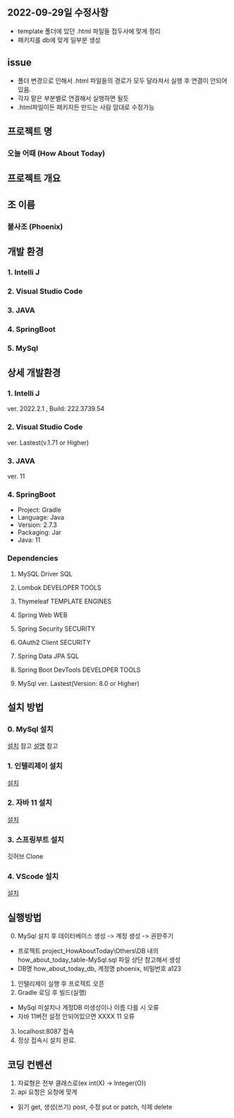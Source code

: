 ## 2022-09-29일 수정사항
- template 폴더에 있던 .html 파일들 접두사에 맞게 정리
- 패키지를 db에 맞게 일부분 생성


## issue
- 폴더 변경으로 인해서 .html 파일들의 경로가 모두 달라져서 실행 후 연결이 안되어있음.
- 각자 맡은 부분별로 연결해서 실행하면 될듯
- .html파일이든 패키지든 만드는 사람 맘대로 수정가능








## 프로젝트 명
### 오늘 어때 (How About Today)

## 프로젝트 개요
### 

## 조 이름
### 불사조 (Phoenix)

## 개발 환경
### 1. Intelli J
### 2. Visual Studio Code
### 3. JAVA
### 4. SpringBoot
### 5. MySql

## 상세 개발환경
### 1. Intelli J
ver. 2022.2.1 , Build: 222.3739.54

### 2. Visual Studio Code 
ver. Lastest(v.1.71 or Higher)

### 3. JAVA
ver. 11

### 4. SpringBoot
- Project: Gradle
- Language: Java
- Version: 2.7.3
- Packaging: Jar
- Java: 11
### Dependencies
1. MySQL Driver SQL
2. Lombok DEVELOPER TOOLS
3. Thymeleaf TEMPLATE ENGINES
4. Spring Web WEB
5. Spring Security SECURITY
6. OAuth2 Client SECURITY
7. Spring Data JPA SQL
8. Spring Boot DevTools DEVELOPER TOOLS

5. MySql
ver. Lastest(Version: 8.0 or Higher)

## 설치 방법
### 0. MySql 설치
[설치](https://goddaehee.tistory.com/277) 참고
[설명](https://futurists.tistory.com/11) 참고

### 1. 인텔리제이 설치
[설치](https://www.jetbrains.com/ko-kr/idea/download/#section=windows)

### 2. 자바 11 설치
[설치](https://www.oracle.com/kr/java/technologies/javase/jdk11-archive-downloads.html)

### 3. 스프링부트 설치
깃허브 Clone

### 4. VScode 설치
[설치](https://code.visualstudio.com/)

## 실행방법
0. MySql 설치 후 데이터베이스 생성 -> 계정 생성 -> 권한주기
- 프로젝트 project_HowAboutToday\Others\DB 내의 how_about_today_table-MySql.sql 파일 상단 참고해서 생성
- DB명 how_about_today_db, 계정명 phoenix, 비밀번호 a123

1. 인텔리제이 실행 후 프로젝트 오픈
2. Gradle 로딩 후 빌드(실행)
- MySql 미설치나 계정DB 미생성이나 이름 다를 시 오류
- 자바 11버전 설정 안되어있으면 XXXX 11 오류

3. localhost:8087 접속
4. 정상 접속시 설치 완료.


## 코딩 컨벤션

1. 자료형은 전부 클래스로(ex int(X) -> Integer(O))
2. api 요청은 요청에 맞게
- 읽기 get, 생성(쓰기) post, 수정 put or patch, 삭제 delete
